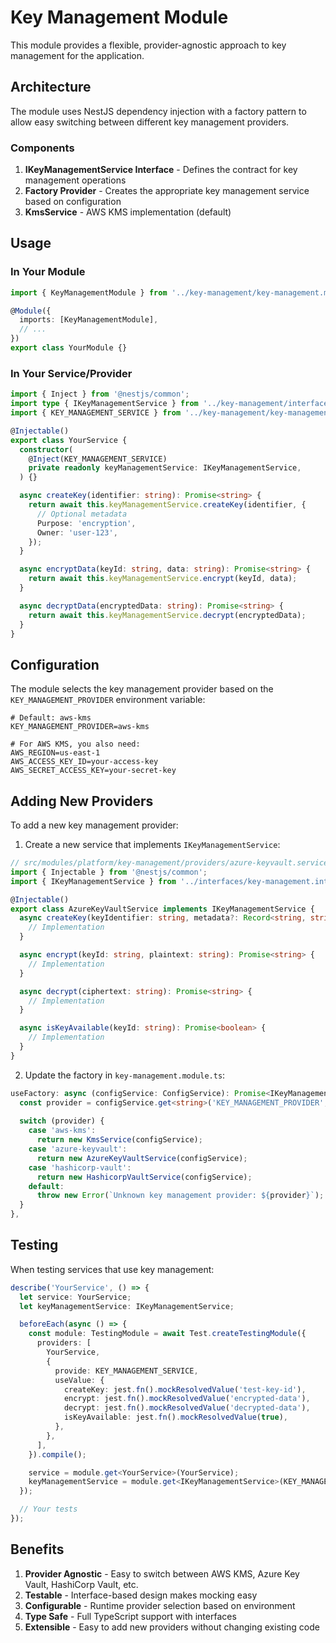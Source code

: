 # Key Management Module

This module provides a flexible, provider-agnostic approach to key management for the application.

## Architecture

The module uses NestJS dependency injection with a factory pattern to allow easy switching between different key management providers.

### Components

1. **IKeyManagementService Interface** - Defines the contract for key management operations
2. **Factory Provider** - Creates the appropriate key management service based on configuration
3. **KmsService** - AWS KMS implementation (default)

## Usage

### In Your Module

```typescript
import { KeyManagementModule } from '../key-management/key-management.module';

@Module({
  imports: [KeyManagementModule],
  // ...
})
export class YourModule {}
```

### In Your Service/Provider

```typescript
import { Inject } from '@nestjs/common';
import type { IKeyManagementService } from '../key-management/interfaces/key-management.interface';
import { KEY_MANAGEMENT_SERVICE } from '../key-management/key-management.module';

@Injectable()
export class YourService {
  constructor(
    @Inject(KEY_MANAGEMENT_SERVICE)
    private readonly keyManagementService: IKeyManagementService,
  ) {}

  async createKey(identifier: string): Promise<string> {
    return await this.keyManagementService.createKey(identifier, {
      // Optional metadata
      Purpose: 'encryption',
      Owner: 'user-123',
    });
  }

  async encryptData(keyId: string, data: string): Promise<string> {
    return await this.keyManagementService.encrypt(keyId, data);
  }

  async decryptData(encryptedData: string): Promise<string> {
    return await this.keyManagementService.decrypt(encryptedData);
  }
}
```

## Configuration

The module selects the key management provider based on the `KEY_MANAGEMENT_PROVIDER` environment variable:

```env
# Default: aws-kms
KEY_MANAGEMENT_PROVIDER=aws-kms

# For AWS KMS, you also need:
AWS_REGION=us-east-1
AWS_ACCESS_KEY_ID=your-access-key
AWS_SECRET_ACCESS_KEY=your-secret-key
```

## Adding New Providers

To add a new key management provider:

1. Create a new service that implements `IKeyManagementService`:

```typescript
// src/modules/platform/key-management/providers/azure-keyvault.service.ts
import { Injectable } from '@nestjs/common';
import { IKeyManagementService } from '../interfaces/key-management.interface';

@Injectable()
export class AzureKeyVaultService implements IKeyManagementService {
  async createKey(keyIdentifier: string, metadata?: Record<string, string>): Promise<string> {
    // Implementation
  }

  async encrypt(keyId: string, plaintext: string): Promise<string> {
    // Implementation
  }

  async decrypt(ciphertext: string): Promise<string> {
    // Implementation
  }

  async isKeyAvailable(keyId: string): Promise<boolean> {
    // Implementation
  }
}
```

2. Update the factory in `key-management.module.ts`:

```typescript
useFactory: async (configService: ConfigService): Promise<IKeyManagementService> => {
  const provider = configService.get<string>('KEY_MANAGEMENT_PROVIDER', 'aws-kms');
  
  switch (provider) {
    case 'aws-kms':
      return new KmsService(configService);
    case 'azure-keyvault':
      return new AzureKeyVaultService(configService);
    case 'hashicorp-vault':
      return new HashicorpVaultService(configService);
    default:
      throw new Error(`Unknown key management provider: ${provider}`);
  }
},
```

## Testing

When testing services that use key management:

```typescript
describe('YourService', () => {
  let service: YourService;
  let keyManagementService: IKeyManagementService;

  beforeEach(async () => {
    const module: TestingModule = await Test.createTestingModule({
      providers: [
        YourService,
        {
          provide: KEY_MANAGEMENT_SERVICE,
          useValue: {
            createKey: jest.fn().mockResolvedValue('test-key-id'),
            encrypt: jest.fn().mockResolvedValue('encrypted-data'),
            decrypt: jest.fn().mockResolvedValue('decrypted-data'),
            isKeyAvailable: jest.fn().mockResolvedValue(true),
          },
        },
      ],
    }).compile();

    service = module.get<YourService>(YourService);
    keyManagementService = module.get<IKeyManagementService>(KEY_MANAGEMENT_SERVICE);
  });

  // Your tests
});
```

## Benefits

1. **Provider Agnostic** - Easy to switch between AWS KMS, Azure Key Vault, HashiCorp Vault, etc.
2. **Testable** - Interface-based design makes mocking easy
3. **Configurable** - Runtime provider selection based on environment
4. **Type Safe** - Full TypeScript support with interfaces
5. **Extensible** - Easy to add new providers without changing existing code
